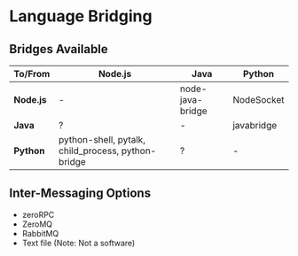 # Language Bridging

## Bridges Available

To/From | Node.js | Java | Python
-|---------|------|-------
**Node.js** | - | node-java-bridge | NodeSocket
**Java** | ? | - | javabridge 
**Python** | python-shell, pytalk, child_process, python-bridge | ? | -

## Inter-Messaging Options

* zeroRPC
* ZeroMQ
* RabbitMQ
* Text file \(Note: Not a software)